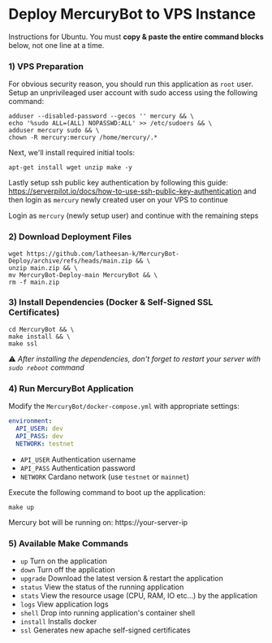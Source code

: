 # Deploy MercuryBot to VPS Instance

Instructions for Ubuntu. You must **copy & paste the entire command blocks** below, not one line at a time.

### 1) VPS Preparation

For obvious security reason, you should run this application as `root` user. Setup an unprivileaged user account with sudo access using the following command:

```shell
adduser --disabled-password --gecos '' mercury && \
echo '%sudo ALL=(ALL) NOPASSWD:ALL' >> /etc/sudoers && \
adduser mercury sudo && \
chown -R mercury:mercury /home/mercury/.*
```

Next, we'll install required initial tools:

```shell
apt-get install wget unzip make -y
```

Lastly setup ssh public key authentication by following this guide: https://serverpilot.io/docs/how-to-use-ssh-public-key-authentication and then login as `mercury` newly created user on your VPS to continue

Login as `mercury` (newly setup user) and continue with the remaining steps

### 2) Download Deployment Files

```shell
wget https://github.com/latheesan-k/MercuryBot-Deploy/archive/refs/heads/main.zip && \
unzip main.zip && \
mv MercuryBot-Deploy-main MercuryBot && \
rm -f main.zip
```

### 3) Install Dependencies (Docker & Self-Signed SSL Certificates)

```shell
cd MercuryBot && \
make install && \
make ssl
```

⚠️ _After installing the dependencies, don't forget to restart your server with `sudo reboot` command_

### 4) Run MercuryBot Application

Modify the `MercuryBot/docker-compose.yml` with appropriate settings:

```yaml
environment:
  API_USER: dev
  API_PASS: dev
  NETWORK: testnet
```

* `API_USER` Authentication username
* `API_PASS` Authentication password
* `NETWORK` Cardano network (use `testnet` or `mainnet`)

Execute the following command to boot up the application:

```shell
make up
```

Mercury bot will be running on: https://your-server-ip

### 5) Available Make Commands

* `up` Turn on the application
* `down` Turn off the application
* `upgrade` Download the latest version & restart the application
* `status` View the status of the running application
* `stats` View the resource usage (CPU, RAM, IO etc...) by the application
* `logs` View application logs
* `shell` Drop into running application's container shell
* `install` Installs docker
* `ssl` Generates new apache self-signed certificates
